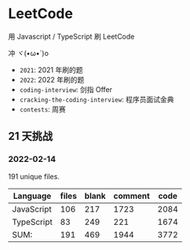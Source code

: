 # LeetCode

用 Javascript / TypeScript 刷 LeetCode

冲 ヾ(•ω•\`)o

- `2021`: 2021 年刷的题
- `2022`: 2022 年刷的题
- `coding-interview`: 剑指 Offer
- `cracking-the-coding-interview`: 程序员面试金典
- `contests`: 周赛

## 21 天挑战

### 2022-02-14

191 unique files.

| Language   | files | blank | comment | code |
| ---------- | ----- | ----- | ------- | ---- |
| JavaScript | 106   | 217   | 1723    | 2084 |
| TypeScript | 83    | 249   | 221     | 1674 |
| SUM:       | 191   | 469   | 1944    | 3772 |
